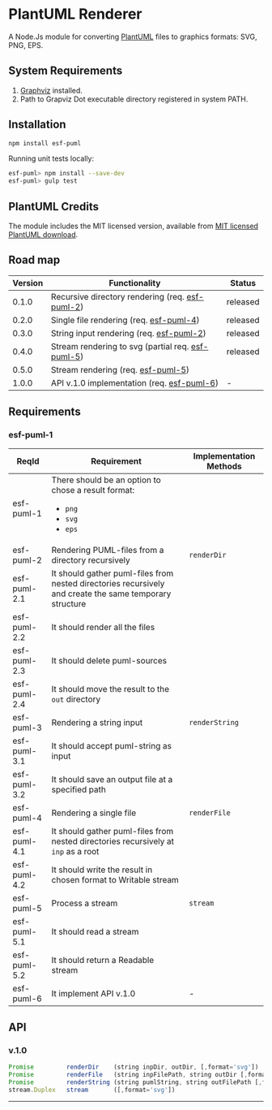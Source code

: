 # PlantUML Renderer

A Node.Js module for converting [PlantUML](http://plantuml.com) files to graphics formats: SVG, PNG, EPS.

## System Requirements

1. [Graphviz](http://www.graphviz.org/) installed.
2. Path to Grapviz Dot executable directory registered in system PATH.

## Installation

```bash
npm install esf-puml
```
Running unit tests locally:

```bash
esf-puml> npm install --save-dev
esf-puml> gulp test
```

## PlantUML Credits

The module includes the MIT licensed version, available from [MIT licensed PlantUML download](http://plantuml.com/download.html#mit).

## Road map

| Version | Functionality                                                   | Status   |
|---      |---                                                              |---       |
| 0.1.0   | Recursive directory rendering (req. [esf-puml-2](esf-puml-2))   | released |
| 0.2.0   | Single file rendering (req. [esf-puml-4](esf-puml-4))           | released |
| 0.3.0   | String input rendering (req. [esf-puml-2](esf-puml-2))          | released |
| 0.4.0   | Stream rendering to svg (partial req. [esf-puml-5](esf-puml-5)) | released |
| 0.5.0   | Stream rendering (req. [esf-puml-5](esf-puml-5))                |          |
| 1.0.0   | API v.1.0 implementation (req. [esf-puml-6](esf-puml-6))        |   -      |

## Requirements

### esf-puml-1
| ReqId        | Requirement                                                                                              | Implementation Methods |
|---           |---                                                                                                       |---                     |
| esf-puml-1   | There should be an option to chose a result format: <ul><li>`png`</li><li>`svg`</li><li>`eps`</li></ul>  |                        |
| esf-puml-2   | Rendering PUML-files from a directory recursively                                                        | `renderDir`            |
| esf-puml-2.1 | It should gather puml-files from nested directories recursively and create the same temporary structure  |                        |
| esf-puml-2.2 | It should render all the files                                                                           |                        |
| esf-puml-2.3 | It should delete puml-sources                                                                            |                        |
| esf-puml-2.4 | It should move the result to the `out` directory                                                         |                        |
| esf-puml-3   | Rendering a string input                                                                                 | `renderString`         |
| esf-puml-3.1 | It should accept puml-string as input                                                                    |                        |
| esf-puml-3.2 | It should save an output file at a specified path                                                        |                        |
| esf-puml-4   | Rendering a single file                                                                                  | `renderFile`           |
| esf-puml-4.1 | It should gather puml-files from nested directories recursively at `inp` as a root                       |                        |
| esf-puml-4.2 | It should write the result in chosen format to Writable stream                                           |                        |
| esf-puml-5   | Process a stream                                                                                         | `stream`               |
| esf-puml-5.1 | It should read a stream                                                                                  |                        |
| esf-puml-5.2 | It should return a Readable stream                                                                       |                        |
| esf-puml-6   | It implement API v.1.0                                                                                   |           -            |

## API

### v.1.0

```javascript
Promise         renderDir    (string inpDir, outDir, [,format='svg'])                 //
Promise         renderFile   (string inpFilePath, string outDir [,format='svg'])      //
Promise         renderString (string pumlString, string outFilePath [,format='svg'])  //
stream.Duplex   stream       ([,format='svg'])                                        //
```

-----
